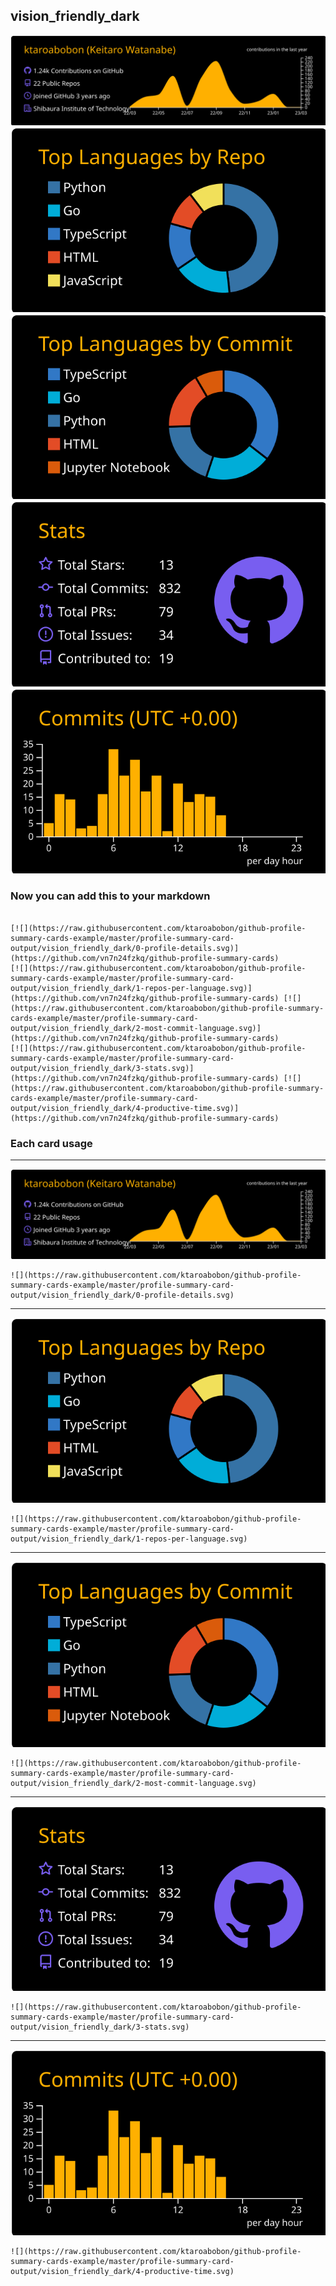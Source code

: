 ## vision_friendly_dark

[![](./0-profile-details.svg)](https://github.com/vn7n24fzkq/github-profile-summary-cards)
[![](./1-repos-per-language.svg)](https://github.com/vn7n24fzkq/github-profile-summary-cards) [![](./2-most-commit-language.svg)](https://github.com/vn7n24fzkq/github-profile-summary-cards)
[![](./3-stats.svg)](https://github.com/vn7n24fzkq/github-profile-summary-cards) [![](./4-productive-time.svg)](https://github.com/vn7n24fzkq/github-profile-summary-cards)
### Now you can add this to your markdown
```

[![](https://raw.githubusercontent.com/ktaroabobon/github-profile-summary-cards-example/master/profile-summary-card-output/vision_friendly_dark/0-profile-details.svg)](https://github.com/vn7n24fzkq/github-profile-summary-cards)
[![](https://raw.githubusercontent.com/ktaroabobon/github-profile-summary-cards-example/master/profile-summary-card-output/vision_friendly_dark/1-repos-per-language.svg)](https://github.com/vn7n24fzkq/github-profile-summary-cards) [![](https://raw.githubusercontent.com/ktaroabobon/github-profile-summary-cards-example/master/profile-summary-card-output/vision_friendly_dark/2-most-commit-language.svg)](https://github.com/vn7n24fzkq/github-profile-summary-cards)
[![](https://raw.githubusercontent.com/ktaroabobon/github-profile-summary-cards-example/master/profile-summary-card-output/vision_friendly_dark/3-stats.svg)](https://github.com/vn7n24fzkq/github-profile-summary-cards) [![](https://raw.githubusercontent.com/ktaroabobon/github-profile-summary-cards-example/master/profile-summary-card-output/vision_friendly_dark/4-productive-time.svg)](https://github.com/vn7n24fzkq/github-profile-summary-cards)

```

### Each card usage
---

![](./0-profile-details.svg)

```
![](https://raw.githubusercontent.com/ktaroabobon/github-profile-summary-cards-example/master/profile-summary-card-output/vision_friendly_dark/0-profile-details.svg)
```

    

---

![](./1-repos-per-language.svg)

```
![](https://raw.githubusercontent.com/ktaroabobon/github-profile-summary-cards-example/master/profile-summary-card-output/vision_friendly_dark/1-repos-per-language.svg)
```

    

---

![](./2-most-commit-language.svg)

```
![](https://raw.githubusercontent.com/ktaroabobon/github-profile-summary-cards-example/master/profile-summary-card-output/vision_friendly_dark/2-most-commit-language.svg)
```

    

---

![](./3-stats.svg)

```
![](https://raw.githubusercontent.com/ktaroabobon/github-profile-summary-cards-example/master/profile-summary-card-output/vision_friendly_dark/3-stats.svg)
```

    

---

![](./4-productive-time.svg)

```
![](https://raw.githubusercontent.com/ktaroabobon/github-profile-summary-cards-example/master/profile-summary-card-output/vision_friendly_dark/4-productive-time.svg)
```

    
